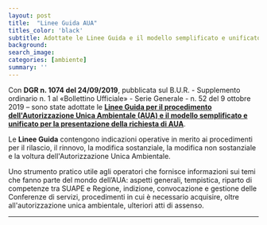 ```yaml
---
layout: post
title:  "Linee Guida AUA"
titles_color: 'black'
subtitle: Adottate le Linee Guida e il modello semplificato e unificato per la presentazione della richiesta di AUA
background:
search_image:
categories: [ambiente]
summary: ''
---
```


Con **DGR n. 1074 del 24/09/2019**, pubblicata sul B.U.R. - Supplemento ordinario n. 1 al «Bollettino Ufficiale» - Serie Generale - n. 52 del 9 ottobre 2019 – sono state adottate le **[Linee Guida per il procedimento dell'Autorizzazione Unica Ambientale (AUA) e il modello semplificato e unificato per la presentazione della richiesta di AUA](https://www.va.regione.umbria.it/documents/3852172/10456087/LINEE+GUIDA+AUA+DGR+1074-2019/b31fc719-2ea1-40eb-8e36-0156d53e5111)**.

Le **Linee Guida** contengono indicazioni operative in merito ai procedimenti per il rilascio, il rinnovo, la modifica sostanziale, la modifica non sostanziale e la voltura dell'Autorizzazione Unica Ambientale.

Uno strumento pratico utile agli operatori che fornisce informazioni sui temi che fanno parte del mondo dell’AUA: aspetti generali, tempistica, riparto di competenze tra SUAPE e Regione, indizione, convocazione e gestione delle Conferenze di servizi, procedimenti in cui è necessario acquisire, oltre all'autorizzazione unica ambientale, ulteriori atti di assenso.




---
